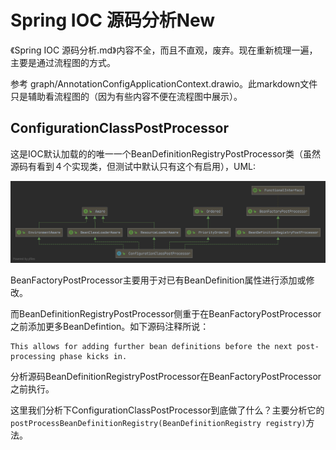 # Spring IOC 源码分析New

《Spring IOC 源码分析.md》内容不全，而且不直观，废弃。现在重新梳理一遍，主要是通过流程图的方式。

参考 graph/AnnotationConfigApplicationContext.drawio。此markdown文件只是辅助看流程图的（因为有些内容不便在流程图中展示）。



## ConfigurationClassPostProcessor

这是IOC默认加载的的唯一一个BeanDefinitionRegistryPostProcessor类（虽然源码有看到４个实现类，但测试中默认只有这个有启用），UML:

![](img/UML-ConfigurationClassPostProcessor.png)

BeanFactoryPostProcessor主要用于对已有BeanDefinition属性进行添加或修改。

而BeanDefinitionRegistryPostProcessor侧重于在BeanFactoryPostProcessor之前添加更多BeanDefintion。如下源码注释所说：

```
This allows for adding further bean definitions before the next post-processing phase kicks in.
```

分析源码BeanDefinitionRegistryPostProcessor在BeanFactoryPostProcessor之前执行。

这里我们分析下ConfigurationClassPostProcessor到底做了什么？主要分析它的`postProcessBeanDefinitionRegistry(BeanDefinitionRegistry registry)`方法。


